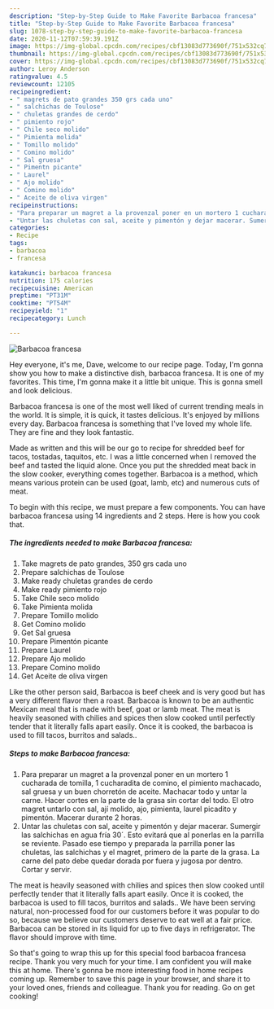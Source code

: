 ```yaml
---
description: "Step-by-Step Guide to Make Favorite Barbacoa francesa"
title: "Step-by-Step Guide to Make Favorite Barbacoa francesa"
slug: 1078-step-by-step-guide-to-make-favorite-barbacoa-francesa
date: 2020-11-12T07:59:39.191Z
image: https://img-global.cpcdn.com/recipes/cbf13083d773690f/751x532cq70/barbacoa-francesa-foto-principal.jpg
thumbnail: https://img-global.cpcdn.com/recipes/cbf13083d773690f/751x532cq70/barbacoa-francesa-foto-principal.jpg
cover: https://img-global.cpcdn.com/recipes/cbf13083d773690f/751x532cq70/barbacoa-francesa-foto-principal.jpg
author: Leroy Anderson
ratingvalue: 4.5
reviewcount: 12105
recipeingredient:
- " magrets de pato grandes 350 grs cada uno"
- " salchichas de Toulose"
- " chuletas grandes de cerdo"
- " pimiento rojo"
- " Chile seco molido"
- " Pimienta molida"
- " Tomillo molido"
- " Comino molido"
- " Sal gruesa"
- " Pimentn picante"
- " Laurel"
- " Ajo molido"
- " Comino molido"
- " Aceite de oliva virgen"
recipeinstructions:
- "Para preparar un magret a la provenzal poner en un mortero 1 cucharada de tomilla, 1 cucharadita de comino, el pimiento machacado, sal gruesa y un buen chorretón de aceite. Machacar todo y untar la carne. Hacer cortes en la parte de la grasa sin cortar del todo. El otro magret untarlo con sal, ají molido, ajo, pimienta, laurel picadito y pimentón. Macerar durante 2 horas."
- "Untar las chuletas con sal, aceite y pimentón y dejar macerar. Sumergir las salchichas en agua fría 30´. Esto evitará que al ponerlas en la parrilla se reviente. Pasado ese tiempo y preparada la parrilla poner las chuletas, las salchichas y el magret, primero de la parte de la grasa. La carne del pato debe quedar dorada por fuera y jugosa por dentro. Cortar y servir."
categories:
- Recipe
tags:
- barbacoa
- francesa

katakunci: barbacoa francesa 
nutrition: 175 calories
recipecuisine: American
preptime: "PT31M"
cooktime: "PT54M"
recipeyield: "1"
recipecategory: Lunch

---
```



![Barbacoa francesa](https://img-global.cpcdn.com/recipes/cbf13083d773690f/751x532cq70/barbacoa-francesa-foto-principal.jpg)

Hey everyone, it's me, Dave, welcome to our recipe page. Today, I'm gonna show you how to make a distinctive dish, barbacoa francesa. It is one of my favorites. This time, I'm gonna make it a little bit unique. This is gonna smell and look delicious.

Barbacoa francesa is one of the most well liked of current trending meals in the world. It is simple, it is quick, it tastes delicious. It's enjoyed by millions every day. Barbacoa francesa is something that I've loved my whole life. They are fine and they look fantastic.

Made as written and this will be our go to recipe for shredded beef for tacos, tostadas, taquitos, etc. I was a little concerned when I removed the beef and tasted the liquid alone. Once you put the shredded meat back in the slow cooker, everything comes together. Barbacoa is a method, which means various protein can be used (goat, lamb, etc) and numerous cuts of meat.


To begin with this recipe, we must prepare a few components. You can have barbacoa francesa using 14 ingredients and 2 steps. Here is how you cook that.

<!--inarticleads1-->

##### The ingredients needed to make Barbacoa francesa:

1. Take  magrets de pato grandes, 350 grs cada uno
1. Prepare  salchichas de Toulose
1. Make ready  chuletas grandes de cerdo
1. Make ready  pimiento rojo
1. Take  Chile seco molido
1. Take  Pimienta molida
1. Prepare  Tomillo molido
1. Get  Comino molido
1. Get  Sal gruesa
1. Prepare  Pimentón picante
1. Prepare  Laurel
1. Prepare  Ajo molido
1. Prepare  Comino molido
1. Get  Aceite de oliva virgen


Like the other person said, Barbacoa is beef cheek and is very good but has a very different flavor then a roast. Barbacoa is known to be an authentic Mexican meal that is made with beef, goat or lamb meat. The meat is heavily seasoned with chilies and spices then slow cooked until perfectly tender that it literally falls apart easily. Once it is cooked, the barbacoa is used to fill tacos, burritos and salads.. 

<!--inarticleads2-->

##### Steps to make Barbacoa francesa:

1. Para preparar un magret a la provenzal poner en un mortero 1 cucharada de tomilla, 1 cucharadita de comino, el pimiento machacado, sal gruesa y un buen chorretón de aceite. Machacar todo y untar la carne. Hacer cortes en la parte de la grasa sin cortar del todo. El otro magret untarlo con sal, ají molido, ajo, pimienta, laurel picadito y pimentón. Macerar durante 2 horas.
1. Untar las chuletas con sal, aceite y pimentón y dejar macerar. Sumergir las salchichas en agua fría 30´. Esto evitará que al ponerlas en la parrilla se reviente. Pasado ese tiempo y preparada la parrilla poner las chuletas, las salchichas y el magret, primero de la parte de la grasa. La carne del pato debe quedar dorada por fuera y jugosa por dentro. Cortar y servir.


The meat is heavily seasoned with chilies and spices then slow cooked until perfectly tender that it literally falls apart easily. Once it is cooked, the barbacoa is used to fill tacos, burritos and salads.. We have been serving natural, non-processed food for our customers before it was popular to do so, because we believe our customers deserve to eat well at a fair price. Barbacoa can be stored in its liquid for up to five days in refrigerator. The flavor should improve with time. 

So that's going to wrap this up for this special food barbacoa francesa recipe. Thank you very much for your time. I am confident you will make this at home. There's gonna be more interesting food in home recipes coming up. Remember to save this page in your browser, and share it to your loved ones, friends and colleague. Thank you for reading. Go on get cooking!
